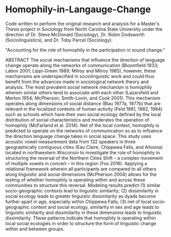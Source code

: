 # Homophily-in-Langauge-Change

Code written to perform the original research and analysis for a Master's Thesis project in Sociology from North Carolina State University under the direction of Dr. Steve McDonald (Sociology), Dr. Robin Dodsworth (Sociolinguistics), and Dr. Toby Parcel (Sociology).

"Accounting for the role of homophily in the participation in sound change."

ABSTRACT
The social mechanisms that influence the direction of language change operate along the networks of communication (Bloomfield 1933; Labov 2001; Lippi-Green 1989; Milroy and Milroy 1985), however, these mechanisms are underspecified in sociolinguistic work and could thus benefit from the advances made in sociological network theory and analysis. The most prevalent social network mechanism is homophily wherein similar others tend to associate with each other (Lazarsfeld and Merton 1954; McPherson, Smith-Lovin, and Cook 2001). This mechanism operates along dimensions of social distance (Blau 1977a, 1977b) that are relevant in the localized contexts of human activity (Feld 1981, 1982, 1984) such as schools which have their own social ecology defined by the local distribution of social characteristics and moderates the operation of homophily (McFarland et al. 2014). Net of the local context, homophily is predicted to operate on the networks of communication so as to influence the direction language change takes in social space.
	This study uses acoustic vowel measurement data from 132 speakers in three geographically contiguous cities (Eau Claire, Chippewa Falls, and Altoona) located in northwestern Wisconsin to investigate the role of homophily in structuring the reversal of the Northern Cities Shift – a complex movement of multiple vowels in concert – in this region (Fox 2016). Applying a relational framework wherein all participants are compared to all others along linguistic and social dimensions (McPherson 2004) allows for the testing of whether homophily is operating within and across these communities to structure this reversal.
	Modeling results predict (1) similar socio-geographic contexts lead to linguistic similarity; (2) dissimilarity in social ecology leads to greater linguistic dissimilarity as dyads become further apart in age, especially within Chippewa Falls; (3) net of local socio-geographic context and social ecology, similarity in sex and age leads to linguistic similarity and dissimilarity in these dimensions leads to linguistic dissimilarity. These patterns indicate that homophily is operating within local social ecologies in order to structure the form of linguistic change within and between groups.
